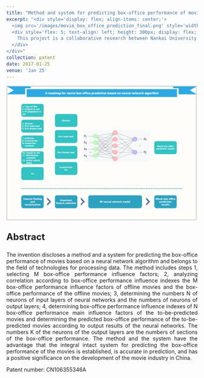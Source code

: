 ```yaml
---
title: "Method and system for predicting box-office performance of movies on basis of neural network algorithms"
excerpt: "<div style='display: flex; align-items: center;'>
  <img src='/images/movie_box_office_prediction_final.png' style='width: 300px; height: auto; margin-right: 50px;' alt='Movie Box Office Prediction'>
  <div style='flex: 5; text-align: left; height: 300px; display: flex; align-items: center;'>
    This project is a collaborative research between Nankai University and Beijing New Think Tank Technology Co., Ltd., which aims to use machine learning algorithms to predict movie box office and improve the accuracy of movie box office predictions. The core of the project is to find the core indicators that affect movie box office predictions and establish a neural network model to predict movie box office. The project finally developed a movie box office prediction system using C#.
  </div>
</div>"
collection: patent
date: 2017-01-25
venue: 'Jan 25'
---
```


<img src='/images/movie_box_office_prediction_final.png' style='width: 800px; height: auto;'>

<p style="font-size: 24px; font-weight: bold;">Abstract</p>

<p style="text-align: justify;">The invention discloses a method and a system for predicting the box-office performance of movies based on a neural network algorithm and belongs to the field of technologies for processing data. The method includes steps 1, selecting M box-office performance influence factors; 2, analyzing correlation according to box-office performance influence indexes the M box-office performance influence factors of offline movies and the box-office performance of the offline movies; 3, determining the numbers N of neurons of input layers of neural networks and the numbers of neurons of output layers; 4, determining box-office performance influence indexes of N box-office performance main influence factors of the to-be-predicted movies and determining the predicted box-office performance of the to-be-predicted movies according to output results of the neural networks. The numbers K of the neurons of the output layers are the numbers of sections of the box-office performance. The method and the system have the advantage that the integral intact system for predicting the box-office performance of the movies is established, is accurate in prediction, and has a positive significance on the development of the movie industry in China.</p>

Patent number: CN106355346A
